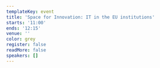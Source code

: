 ```yaml
---
templateKey: event
title: 'Space for Innovation: IT in the EU institutions'
starts: '11:00'
ends: '12:15'
venue: ''
color: grey
register: false
readMore: false
speakers: []
---
```


